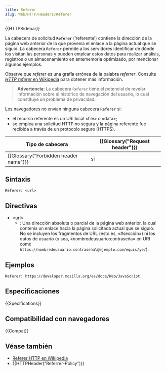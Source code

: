 ```yaml
---
title: Referer
slug: Web/HTTP/Headers/Referer
---
```


{{HTTPSidebar}}

La cabecera de solicitud **`Referer`** (‘referente’) contiene la dirección de la página web anterior de la que provenía el enlace a la página actual que se siguió. La cabecera `Referer` permite a los servidores identificar de dónde los visitan las personas y pueden emplear estos datos para realizar análisis, registros o un almacenamiento en antememoria optimizado, por mencionar algunos ejemplos.

Observe que _referer_ es una grafía errónea de la palabra _referrer_. Consulte [<em>HTTP referer</em> en Wikipedia](https://es.wikipedia.org/wiki/HTTP_referer) para obtener más información.

> **Advertencia:** La cabecera `Referer` tiene el potencial de revelar información sobre el histórico de navegación del usuario, lo cual constituye un problema de privacidad.

Los navegadores no envían ninguna cabecera `Referer` si:

- el recurso referente es un URI local «file» o «data»;
- se emplea una solicitud HTTP no segura y la página referente fue recibida a través de un protocolo seguro (HTTPS).

| Tipo de cabecera                                 | {{Glossary("Request header")}} |
| ------------------------------------------------ | ---------------------------------------- |
| {{Glossary("Forbidden header name")}} | sí                                       |

## Sintaxis

```
Referer: <url>
```

## Directivas

- \<url>
  - : Una dirección absoluta o parcial de la página web anterior, la cual contenía un enlace hacia la página solicitada actual que se siguió. No se incluyen los fragmentos de URL (esto es, «#sección») ni los datos de usuario (o sea, «nombredeusuario:contraseña» en URI como `https://nombredeusuario:contraseña\@ejemplo.com/equis/ye/`).

## Ejemplos

```
Referer: https://developer.mozilla.org/es/docs/Web/JavaScript
```

## Especificaciones

{{Specifications}}

## Compatibilidad con navegadores

{{Compat}}

## Véase también

- [Referer HTTP en Wikipedia](https://es.wikipedia.org/wiki/HTTP_referer)
- {{HTTPHeader("Referrer-Policy")}}
